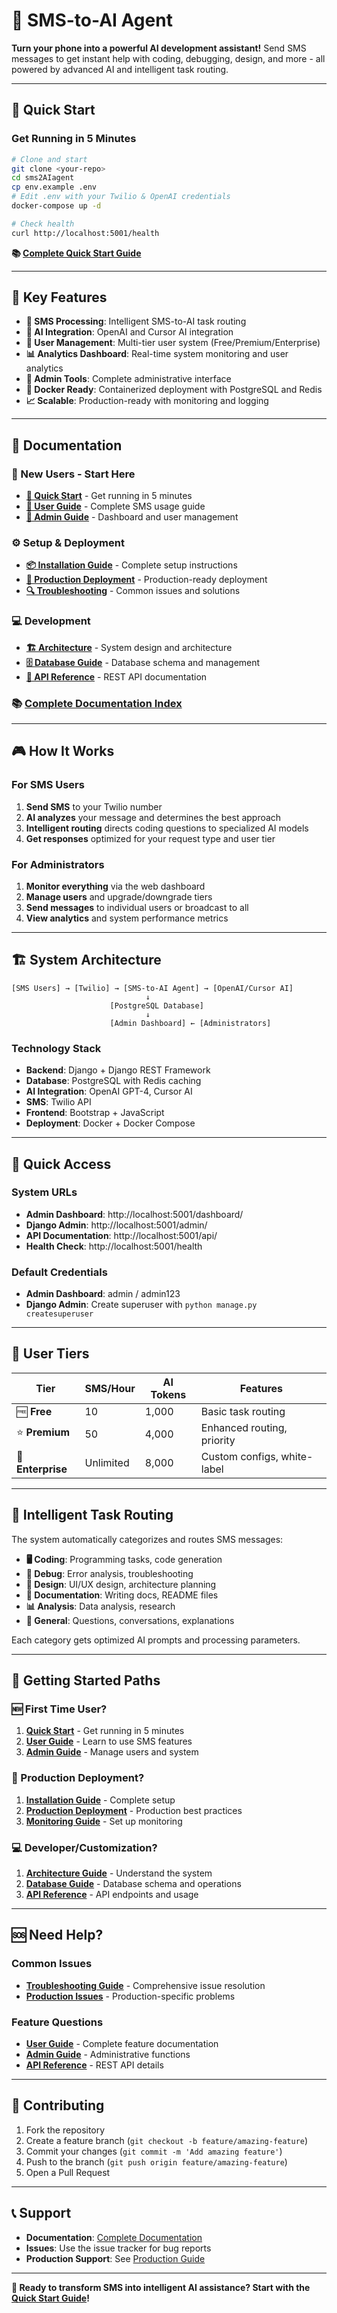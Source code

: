 # 📱 SMS-to-AI Agent

**Turn your phone into a powerful AI development assistant!** Send SMS messages to get instant help with coding, debugging, design, and more - all powered by advanced AI and intelligent task routing.

---

## 🚀 **Quick Start**

### **Get Running in 5 Minutes**
```bash
# Clone and start
git clone <your-repo>
cd sms2AIagent
cp env.example .env
# Edit .env with your Twilio & OpenAI credentials
docker-compose up -d

# Check health
curl http://localhost:5001/health
```

**📚 [Complete Quick Start Guide](docs/getting-started/QUICK_START.md)**

---

## 🎯 **Key Features**

- **📱 SMS Processing**: Intelligent SMS-to-AI task routing
- **🧠 AI Integration**: OpenAI and Cursor AI integration  
- **👥 User Management**: Multi-tier user system (Free/Premium/Enterprise)
- **📊 Analytics Dashboard**: Real-time system monitoring and user analytics
- **🔧 Admin Tools**: Complete administrative interface
- **🐳 Docker Ready**: Containerized deployment with PostgreSQL and Redis
- **📈 Scalable**: Production-ready with monitoring and logging

---

## 📖 **Documentation**

### **🎯 New Users - Start Here**
- **[🚀 Quick Start](docs/getting-started/QUICK_START.md)** - Get running in 5 minutes
- **[📱 User Guide](docs/user-guides/USER_GUIDE.md)** - Complete SMS usage guide
- **[🔧 Admin Guide](docs/user-guides/ADMIN_GUIDE.md)** - Dashboard and user management

### **⚙️ Setup & Deployment**
- **[📦 Installation Guide](docs/getting-started/INSTALLATION.md)** - Complete setup instructions
- **[🚀 Production Deployment](docs/operations/PRODUCTION.md)** - Production-ready deployment
- **[🔍 Troubleshooting](docs/operations/TROUBLESHOOTING.md)** - Common issues and solutions

### **💻 Development**
- **[🏗️ Architecture](docs/development/ARCHITECTURE.md)** - System design and architecture
- **[🗄️ Database Guide](docs/development/DATABASE.md)** - Database schema and management
- **[🔌 API Reference](docs/user-guides/API_REFERENCE.md)** - REST API documentation

### **📚 [Complete Documentation Index](docs/README.md)**

---

## 🎮 **How It Works**

### **For SMS Users**
1. **Send SMS** to your Twilio number
2. **AI analyzes** your message and determines the best approach
3. **Intelligent routing** directs coding questions to specialized AI models
4. **Get responses** optimized for your request type and user tier

### **For Administrators**
1. **Monitor everything** via the web dashboard
2. **Manage users** and upgrade/downgrade tiers
3. **Send messages** to individual users or broadcast to all
4. **View analytics** and system performance metrics

---

## 🏗️ **System Architecture**

```
[SMS Users] → [Twilio] → [SMS-to-AI Agent] → [OpenAI/Cursor AI]
                              ↓
                      [PostgreSQL Database]
                              ↓
                      [Admin Dashboard] ← [Administrators]
```

### **Technology Stack**
- **Backend**: Django + Django REST Framework
- **Database**: PostgreSQL with Redis caching
- **AI Integration**: OpenAI GPT-4, Cursor AI
- **SMS**: Twilio API
- **Frontend**: Bootstrap + JavaScript
- **Deployment**: Docker + Docker Compose

---

## 🔗 **Quick Access**

### **System URLs**
- **Admin Dashboard**: http://localhost:5001/dashboard/
- **Django Admin**: http://localhost:5001/admin/
- **API Documentation**: http://localhost:5001/api/
- **Health Check**: http://localhost:5001/health

### **Default Credentials**
- **Admin Dashboard**: admin / admin123
- **Django Admin**: Create superuser with `python manage.py createsuperuser`

---

## 👥 **User Tiers**

| Tier | SMS/Hour | AI Tokens | Features |
|------|----------|-----------|----------|
| 🆓 **Free** | 10 | 1,000 | Basic task routing |
| ⭐ **Premium** | 50 | 4,000 | Enhanced routing, priority |
| 🏢 **Enterprise** | Unlimited | 8,000 | Custom configs, white-label |

---

## 🧠 **Intelligent Task Routing**

The system automatically categorizes and routes SMS messages:

- **🖥️ Coding**: Programming tasks, code generation
- **🐛 Debug**: Error analysis, troubleshooting  
- **🎨 Design**: UI/UX design, architecture planning
- **📝 Documentation**: Writing docs, README files
- **📊 Analysis**: Data analysis, research
- **💬 General**: Questions, conversations, explanations

Each category gets optimized AI prompts and processing parameters.

---

## 🚀 **Getting Started Paths**

### **🆕 First Time User?**
1. **[Quick Start](docs/getting-started/QUICK_START.md)** - Get running in 5 minutes
2. **[User Guide](docs/user-guides/USER_GUIDE.md)** - Learn to use SMS features
3. **[Admin Guide](docs/user-guides/ADMIN_GUIDE.md)** - Manage users and system

### **🔧 Production Deployment?**
1. **[Installation Guide](docs/getting-started/INSTALLATION.md)** - Complete setup
2. **[Production Deployment](docs/operations/PRODUCTION.md)** - Production best practices
3. **[Monitoring Guide](docs/operations/MONITORING.md)** - Set up monitoring

### **💻 Developer/Customization?**
1. **[Architecture Guide](docs/development/ARCHITECTURE.md)** - Understand the system
2. **[Database Guide](docs/development/DATABASE.md)** - Database schema and operations
3. **[API Reference](docs/user-guides/API_REFERENCE.md)** - API endpoints and usage

---

## 🆘 **Need Help?**

### **Common Issues**
- **[Troubleshooting Guide](docs/operations/TROUBLESHOOTING.md)** - Comprehensive issue resolution
- **[Production Issues](docs/operations/PRODUCTION.md#troubleshooting)** - Production-specific problems

### **Feature Questions**
- **[User Guide](docs/user-guides/USER_GUIDE.md)** - Complete feature documentation
- **[Admin Guide](docs/user-guides/ADMIN_GUIDE.md)** - Administrative functions
- **[API Reference](docs/user-guides/API_REFERENCE.md)** - REST API details

---

## 🤝 **Contributing**

1. Fork the repository
2. Create a feature branch (`git checkout -b feature/amazing-feature`)
3. Commit your changes (`git commit -m 'Add amazing feature'`)
4. Push to the branch (`git push origin feature/amazing-feature`)
5. Open a Pull Request

---

## 📞 **Support**

- **Documentation**: [Complete Documentation](docs/README.md)
- **Issues**: Use the issue tracker for bug reports
- **Production Support**: See [Production Guide](docs/operations/PRODUCTION.md)

---

**🎉 Ready to transform SMS into intelligent AI assistance? Start with the [Quick Start Guide](docs/getting-started/QUICK_START.md)!**

